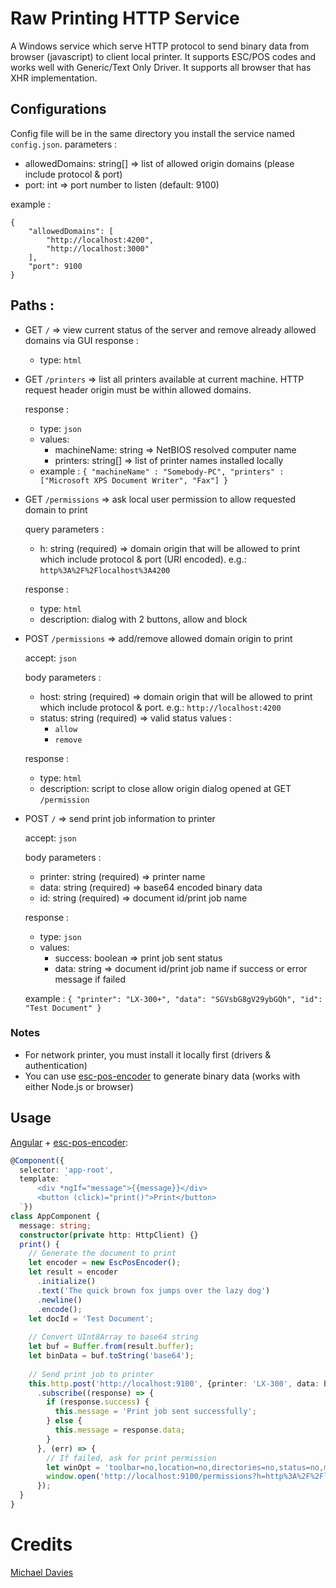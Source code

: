 # Raw Printing HTTP Service
A Windows service which serve HTTP protocol to send binary data from browser (javascript) to client local printer. It supports ESC/POS codes and works well with Generic/Text Only Driver. It supports all browser that has XHR implementation.
## Configurations
Config file will be in the same directory you install the service named `config.json`.
parameters :
* allowedDomains: string[] => list of allowed origin domains (please include protocol & port)
* port: int => port number to listen (default: 9100)

example :
```
{
    "allowedDomains": [
        "http://localhost:4200",
        "http://localhost:3000"
    ],
    "port": 9100
}
```
## Paths :
* GET `/` => view current status of the server and remove already allowed domains via GUI
response :
    * type: `html`

* GET `/printers` => list all printers available at current machine. HTTP request header origin must be within allowed domains.

   response :
    * type: `json`
    * values:
       * machineName: string => NetBIOS resolved computer name
       * printers: string[] => list of printer names installed locally
    * example :
`{ "machineName" : "Somebody-PC", "printers" : ["Microsoft XPS Document Writer", "Fax"] }`

* GET `/permissions` => ask local user permission to allow requested domain to print

   query parameters :
   * h: string (required) => domain origin that will be allowed to print which include protocol & port (URI encoded). e.g.: `http%3A%2F%2Flocalhost%3A4200`

   response :
   * type: `html`
   * description: dialog with 2 buttons, allow and block

* POST `/permissions` => add/remove allowed domain origin to print

   accept: `json`

   body parameters :
   * host: string (required) => domain origin that will be allowed to print which include protocol & port. e.g.: `http://localhost:4200`
   * status: string (required) => valid status values :
      * `allow`
      * `remove`

   response :
   * type: `html`
   * description: script to close allow origin dialog opened at GET `/permission`

* POST `/` => send print job information to printer

   accept: `json`

   body parameters :
   * printer: string (required) => printer name
   * data: string (required) => base64 encoded binary data
   * id: string (required) => document id/print job name

   response :
   * type: `json`
   * values:
      * success: boolean => print job sent status
      * data: string => document id/print job name if success or error message if failed

   example :
`{ "printer": "LX-300+", "data": "SGVsbG8gV29ybGQh", "id": "Test Document" }`

### Notes
* For network printer, you must install it locally first (drivers & authentication)
* You can use [esc-pos-encoder](https://github.com/NielsLeenheer/EscPosEncoder) to generate binary data (works with either Node.js or browser)

## Usage
[Angular](https://github.com/angular/angular) + [esc-pos-encoder](https://github.com/NielsLeenheer/EscPosEncoder):
```typescript
@Component({
  selector: 'app-root',
  template: `
      <div *ngIf="message">{{message}}</div>
      <button (click)="print()">Print</button>
  `})
class AppComponent {
  message: string;
  constructor(private http: HttpClient) {}
  print() {
    // Generate the document to print
    let encoder = new EscPosEncoder();
    let result = encoder
      .initialize()
      .text('The quick brown fox jumps over the lazy dog')
      .newline()
      .encode();
    let docId = 'Test Document';
    
    // Convert UInt8Array to base64 string
    let buf = Buffer.from(result.buffer);
    let binData = buf.toString('base64');
    
    // Send print job to printer
    this.http.post('http://localhost:9100', {printer: 'LX-300', data: binData, id: docId})
      .subscribe((response) => {
        if (response.success) {
          this.message = 'Print job sent successfully';
        } else {
          this.message = response.data;
        }
      }, (err) => {
        // If failed, ask for print permission
        let winOpt = 'toolbar=no,location=no,directories=no,status=no,menubar=no,scrollbars=yes,resizable=yes,width=400,height=300,top=0,left=0';
        window.open('http://localhost:9100/permissions?h=http%3A%2F%2Flocalhost%3A4200', 'Ask Permission', winOpt);
      });
  }
}
```

# Credits
[Michael Davies](https://www.codeproject.com/Tips/704989/Print-Direct-To-Windows-Printer-EPOS-Receipt)
